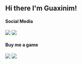 ## Hi there I'm Guaxinim!

#### Social Media
<a target="blank" href="https://dsc.bio/Guaxinim5573/"><img src="https://img.shields.io/static/v1?label=Discord&message=Guaxinim%232753&color=mediumblue&logo=discord&logoColor=WHITE&labelColor=blue"></a>   <a target="blank" href="https://www.reddit.com/user/Graxanim"><img src="https://img.shields.io/static/v1?label=Reddit&message=Graxanim&color=red&logo=reddit&logoColor=white&labelColor=orange"></a>

#### Buy me a game
<a target="blank" href="https://steamcommunity.com/id/guaxinim5573/"><img src="https://img.shields.io/static/v1?label=Steam&message=Guaxinim5573&color=dimgray&logo=steam&logoColor=WHITE&labelColor=black"></a>   <a target="blank" href="https://account.xbox.com/profile?gamertag=Guaxinim5573"><img src="https://img.shields.io/static/v1?label=Xbox&message=Guaxinim5573&color=limegreen&logo=xbox&logoColor=white&labelColor=lime"></a>
